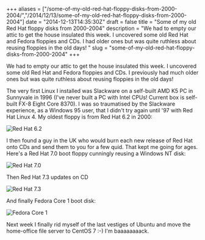 +++
aliases = ["/some-of-my-old-red-hat-floppy-disks-from-2000-2004/","/2014/12/13/some-of-my-old-red-hat-floppy-disks-from-2000-2004"]
date = "2014-12-13T14:35:30Z"
draft = false
title = "Some of my old Red Hat floppy disks from 2000-2004"
description = "We had to empty our attic to get the house insulated this week. I uncovered some old Red Hat and Fedora floppies and CDs. I had older ones but was quite ruthless about reusing floppies in the old days! "
slug = "some-of-my-old-red-hat-floppy-disks-from-2000-2004"
+++

We had to empty our attic to get the house insulated this week. I uncovered some old Red Hat and Fedora floppies and CDs. I previously had much older ones but was quite ruthless about reusing floppies in the old days!

The very first Linux I installed was Slackware on a self-built AMD K5 PC in Sunnyvale in 1996 (I've never built a PC with Intel CPUs! Current box is self-built FX-8 Eight Core 8370). I was so traumatised by the Slackware experience, as a Windows 95 user, that I didn't try again until '97 with Red Hat Linux 4. My oldest floppy is from Red Hat 6.2 in 2000:

![Red Hat 6.2](https://s3-eu-west-1.amazonaws.com/conoroneill.net/wp-content/uploads/2014/12/redhat_62b.jpg "Red Hat 6.2")

I then found a guy in the UK who would burn each new release of Red Hat onto CDs and send them to you for a few quid. That kept me going for ages. Here's a Red Hat 7.0 boot floppy cunningly reusing a Windows NT disk:

![Red Hat 7.0](https://s3-eu-west-1.amazonaws.com/conoroneill.net/wp-content/uploads/2014/12/redhat_70b.jpg "Red Hat 7.0")

Then Red Hat 7.3 updates on CD

![Red Hat 7.3](https://s3-eu-west-1.amazonaws.com/conoroneill.net/wp-content/uploads/2014/12/redhat_73b.jpg "Red Hat 7.3")

And finally Fedora Core 1 boot disk:

![Fedora Core 1](https://s3-eu-west-1.amazonaws.com/conoroneill.net/wp-content/uploads/2014/12/fedora_fc1b.jpg "Fedora Core 1")

Next week I finally rid myself of the last vestiges of Ubuntu and move the home-office file server to CentOS 7 :-) I'm baaaaaaaack.
